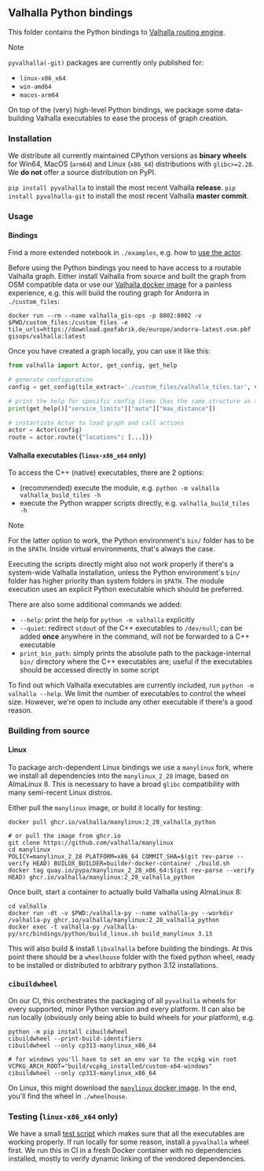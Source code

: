 ## Valhalla Python bindings

This folder contains the Python bindings to [Valhalla routing engine](https://github.com/valhalla/valhalla).

> [!NOTE]
> `pyvalhalla(-git)` packages are currently only published for:
> - `linux-x86_x64`
> - `win-amd64`
> - `macos-arm64`

On top of the (very) high-level Python bindings, we package some data-building Valhalla executables to ease the process of graph creation.

### Installation

We distribute all currently maintained CPython versions as **binary wheels** for Win64, MacOS (`arm64`) and Linux (`x86_64`) distributions with `glibc>=2.28`. We **do not** offer a source distribution on PyPI.

`pip install pyvalhalla` to install the most recent Valhalla **release**.
`pip install pyvalhalla-git` to install the most recent Valhalla **master commit**.

### Usage

#### Bindings

Find a more extended notebook in `./examples`, e.g. how to [use the actor](./examples/actor_examples.ipynb).

Before using the Python bindings you need to have access to a routable Valhalla graph. Either install Valhalla from source and built the graph from OSM compatible data or use our [Valhalla docker image](https://github.com/gis-ops/docker-valhalla) for a painless experience, e.g. this will build the routing graph for Andorra in `./custom_files`:

```shell
docker run --rm --name valhalla_gis-ops -p 8002:8002 -v $PWD/custom_files:/custom_files -e tile_urls=https://download.geofabrik.de/europe/andorra-latest.osm.pbf gisops/valhalla:latest
```

Once you have created a graph locally, you can use it like this:

```python
from valhalla import Actor, get_config, get_help

# generate configuration
config = get_config(tile_extract='./custom_files/valhalla_tiles.tar', verbose=True)

# print the help for specific config items (has the same structure as the output of get_config()
print(get_help()["service_limits"]["auto"]["max_distance"])

# instantiate Actor to load graph and call actions
actor = Actor(config)
route = actor.route({"locations": [...]})
```

#### Valhalla executables (**`linux-x86_x64` only**)

To access the C++ (native) executables, there are 2 options:
- (recommended) execute the module, e.g. `python -m valhalla valhalla_build_tiles -h`
- execute the Python wrapper scripts directly, e.g. `valhalla_build_tiles -h`

> [!NOTE]
> For the latter option to work, the Python environment's `bin/` folder has to be in the `$PATH`. Inside virtual environments, that's always the case.

Executing the scripts directly might also not work properly if there's a system-wide Valhalla installation, unless the Python environment's `bin/` folder has higher priority than system folders in `$PATH`. The module execution uses an explicit Python executable which should be preferred.

There are also some additional commands we added:
- `--help`: print the help for `python -m valhalla` explicitly
- `--quiet`: redirect `stdout` of the C++ executables to `/dev/null`; can be added **once** anywhere in the command, will not be forwarded to a C++ executable
- `print_bin_path`: simply prints the absolute path to the package-internal `bin/` directory where the C++ executables are; useful if the executables should be accessed directly in some script

To find out which Valhalla executables are currently included, run `python -m valhalla --help`. We limit the number of executables to control the wheel size. However, we're open to include any other executable if there's a good reason.

### Building from source

#### Linux

To package arch-dependent Linux bindings we use a `manylinux` fork, where we install all dependencies into the `manylinux_2_28` image, based on AlmaLinux 8. This is necessary to have a broad `glibc` compatibility with many semi-recent Linux distros.

Either pull the `manylinux` image, or build it locally for testing:

```shell
docker pull ghcr.io/valhalla/manylinux:2_28_valhalla_python

# or pull the image from ghcr.io
git clone https://github.com/valhalla/manylinux
cd manylinux
POLICY=manylinux_2_28 PLATFORM=x86_64 COMMIT_SHA=$(git rev-parse --verify HEAD) BUILDX_BUILDER=builder-docker-container ./build.sh
docker tag quay.io/pypa/manylinux_2_28_x86_64:$(git rev-parse --verify HEAD) ghcr.io/valhalla/manylinux:2_28_valhalla_python
```

Once built, start a container to actually build Valhalla using AlmaLinux 8:

```shell
cd valhalla
docker run -dt -v $PWD:/valhalla-py --name valhalla-py --workdir /valhalla-py ghcr.io/valhalla/manylinux:2_28_valhalla_python
docker exec -t valhalla-py /valhalla-py/src/bindings/python/build_linux.sh build_manylinux 3.13
```

This will also build & install `libvalhalla` before building the bindings. At this point there should be a `wheelhouse` folder with the fixed python wheel, ready to be installed or distributed to arbitrary python 3.12 installations.

### `cibuildwheel`

On our CI, this orchestrates the packaging of all `pyvalhalla` wheels for every supported, minor Python version and every platform. It can also be run locally (obviously only being able to build wheels for _your_ platform), e.g.

```shell
python -m pip install cibuildwheel
cibuildwheel --print-build-identifiers
cibuildwheel --only cp313-manylinux_x86_64

# for windows you'll have to set an env var to the vcpkg win root
VCPKG_ARCH_ROOT="build/vcpkg_installed/custom-x64-windows" cibuildwheel --only cp313-manylinux_x86_64
```

On Linux, this might download the [`manylinux` docker image](https://github.com/valhalla/manylinux/pkgs/container/manylinux). In the end, you'll find the wheel in `./wheelhouse`.

### Testing (**`linux-x86_x64` only**)

We have a small [test script](./test/test_pyvalhalla_package.sh) which makes sure that all the executables are working properly. If run locally for some reason, install a `pyvalhalla` wheel first. We run this in CI in a fresh Docker container with no dependencies installed, mostly to verify dynamic linking of the vendored dependencies.

